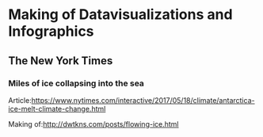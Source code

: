 # Making of Datavisualizations and Infographics

## The New York Times

### Miles of ice collapsing into the sea

Article:https://www.nytimes.com/interactive/2017/05/18/climate/antarctica-ice-melt-climate-change.html

Making of:http://dwtkns.com/posts/flowing-ice.html
